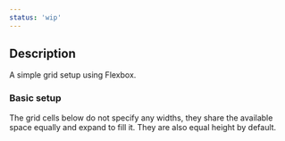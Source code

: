 ```yaml
---
status: 'wip'
---
```


## Description

A simple grid setup using Flexbox.

### Basic setup

The grid cells below do not specify any widths, they share the available space equally and expand to fill it. They are also equal height by default.
